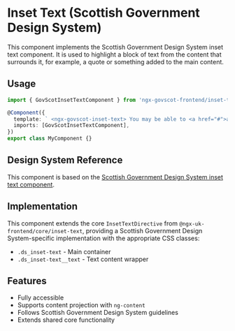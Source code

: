 # Inset Text (Scottish Government Design System)

This component implements the Scottish Government Design System inset text component. It is used to highlight a block of text from the content that surrounds it, for example, a quote or something added to the main content.

## Usage

```typescript
import { GovScotInsetTextComponent } from 'ngx-govscot-frontend/inset-text';

@Component({
  template: ` <ngx-govscot-inset-text> You may be able to <a href="#">apply for free school meals</a> at the same time as you apply for the clothing grant. </ngx-govscot-inset-text> `,
  imports: [GovScotInsetTextComponent],
})
export class MyComponent {}
```

## Design System Reference

This component is based on the [Scottish Government Design System inset text component](https://designsystem.gov.scot/components/inset-text).

## Implementation

This component extends the core `InsetTextDirective` from `@ngx-uk-frontend/core/inset-text`, providing a Scottish Government Design System-specific implementation with the appropriate CSS classes:

- `.ds_inset-text` - Main container
- `.ds_inset-text__text` - Text content wrapper

## Features

- Fully accessible
- Supports content projection with `ng-content`
- Follows Scottish Government Design System guidelines
- Extends shared core functionality

